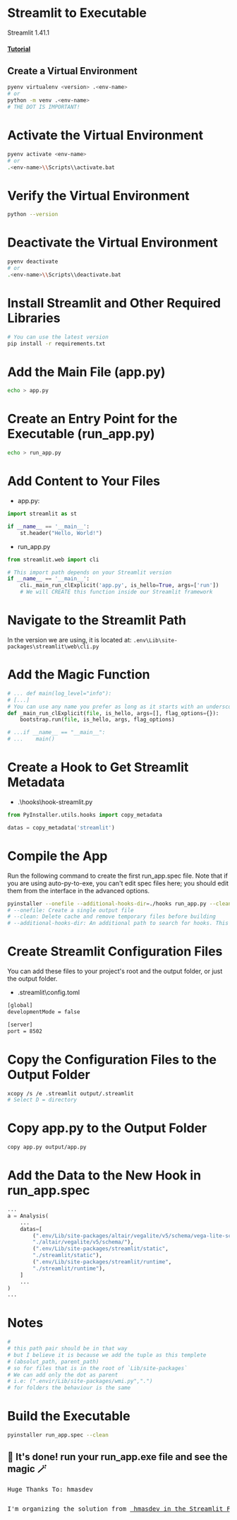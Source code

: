 # Streamlit to Executable
Streamlit 1.41.1

#### [Tutorial](https://youtu.be/G7Qeg_rbYM8)

## Create a Virtual Environment

```bash
pyenv virtualenv <version> .<env-name>
# or
python -m venv .<env-name>
# THE DOT IS IMPORTANT!
```

# Activate the Virtual Environment

```bash
pyenv activate <env-name>
# or
.<env-name>\\Scripts\\activate.bat
```

# Verify the Virtual Environment

```bash
python --version
```

# Deactivate the Virtual Environment

```bash
pyenv deactivate
# or
.<env-name>\\Scripts\\deactivate.bat
```

# Install Streamlit and Other Required Libraries

```bash
# You can use the latest version
pip install -r requirements.txt
```

# Add the Main File (app.py)

```bash
echo > app.py
```

# Create an Entry Point for the Executable (run_app.py)

```bash
echo > run_app.py
```

# Add Content to Your Files

- app.py:

```python
import streamlit as st

if __name__ == '__main__':
    st.header("Hello, World!")
```

- run_app.py

```python
from streamlit.web import cli

# This import path depends on your Streamlit version
if __name__ == '__main__':
    cli._main_run_clExplicit('app.py', is_hello=True, args=['run'])
    # We will CREATE this function inside our Streamlit framework

```

# Navigate to the Streamlit Path

In the version we are using, it is located at: `.env\Lib\site-packages\streamlit\web\cli.py`

# Add the Magic Function
```python
# ... def main(log_level="info"):
# [...]
# You can use any name you prefer as long as it starts with an underscore
def _main_run_clExplicit(file, is_hello, args=[], flag_options={}):
    bootstrap.run(file, is_hello, args, flag_options)

# ...if __name__ == "__main__":
# ...    main()
```

# Create a Hook to Get Streamlit Metadata

- .\hooks\hook-streamlit.py
```python
from PyInstaller.utils.hooks import copy_metadata

datas = copy_metadata('streamlit')
```

# Compile the App
Run the following command to create the first run_app.spec file. 
Note that if you are using auto-py-to-exe, you can't edit spec files here; 
you should edit them from the interface in the advanced options.

```bash
pyinstaller --onefile --additional-hooks-dir=./hooks run_app.py --clean
# --onefile: Create a single output file
# --clean: Delete cache and remove temporary files before building
# --additional-hooks-dir: An additional path to search for hooks. This option can be used multiple times.
```

# Create Streamlit Configuration Files

You can add these files to your project's root and the output folder, or just the output folder.

- .streamlit\config.toml
```bash
[global]
developmentMode = false

[server]
port = 8502
```

# Copy the Configuration Files to the Output Folder
```bash
xcopy /s /e .streamlit output/.streamlit
# Select D = directory
```

# Copy app.py to the Output Folder
```bash
copy app.py output/app.py
```

# Add the Data to the New Hook in run_app.spec
```python
...
a = Analysis(
    ...
    datas=[
        (".env/Lib/site-packages/altair/vegalite/v5/schema/vega-lite-schema.json",
        "./altair/vegalite/v5/schema/"),
        (".env/Lib/site-packages/streamlit/static",
        "./streamlit/static"),
        (".env/Lib/site-packages/streamlit/runtime",
        "./streamlit/runtime"),
    ]
    ...
)
...

```
# Notes
```python
# 
# this path pair should be in that way
# but I believe it is because we add the tuple as this templete
# (absolut_path, parent_path)
# so for files that is in the root of `Lib/site-packages` 
# We can add only the dot as parent 
# i.e: (".envir/Lib/site-packages/wmi.py",".")
# for folders the behaviour is the same
```

# Build the Executable

```bash
pyinstaller run_app.spec --clean
```

## 🎈 It's done! run your run_app.exe file and see the magic 🪄

<pre>Huge Thanks To: hmasdev<pre>
<pre>I'm organizing the solution from <a href="https://discuss.streamlit.io/t/using-pyinstaller-or-similar-to-create-an-executable/902/18"> hmasdev in the Streamlit Forum</a></pre>
